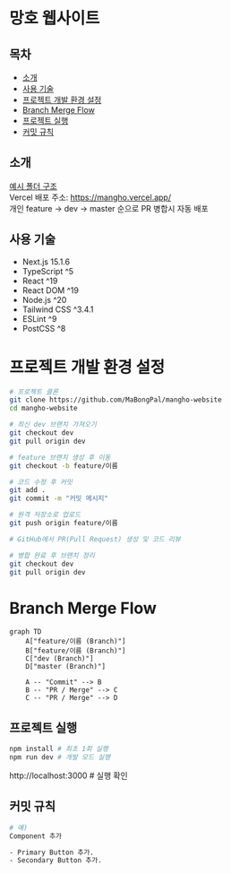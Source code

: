 # 망호 웹사이트

## 목차
- [소개](#소개)
- [사용 기술](#사용-기술)
- [프로젝트 개발 환경 설정](#프로젝트-개발-환경-설정)
- [Branch Merge Flow](#branch-merge-flow)
- [프로젝트 실행](#프로젝트-실행)
- [커밋 규칙](#커밋-규칙)


## 소개
[예시 폴더 구조](https://github.com/mertthesamael/lalasia)
<br>
Vercel 배포 주소: https://mangho.vercel.app/
<br>
개인 feature -> dev -> master 순으로 PR 병합시 자동 배포

## 사용 기술
- Next.js 15.1.6
- TypeScript ^5
- React ^19
- React DOM ^19
- Node.js ^20
- Tailwind CSS ^3.4.1
- ESLint ^9
- PostCSS ^8


# 프로젝트 개발 환경 설정
```bash
# 프로젝트 클론
git clone https://github.com/MaBongPal/mangho-website
cd mangho-website

# 최신 dev 브랜치 가져오기
git checkout dev
git pull origin dev

# feature 브랜치 생성 후 이동
git checkout -b feature/이름

# 코드 수정 후 커밋
git add .
git commit -m "커밋 메시지"

# 원격 저장소로 업로드
git push origin feature/이름

# GitHub에서 PR(Pull Request) 생성 및 코드 리뷰

# 병합 완료 후 브랜치 정리
git checkout dev
git pull origin dev
```


# Branch Merge Flow
```mermaid
graph TD
    A["feature/이름 (Branch)"]
    B["feature/이름 (Branch)"]
    C["dev (Branch)"]
    D["master (Branch)"]

    A -- "Commit" --> B
    B -- "PR / Merge" --> C
    C -- "PR / Merge" --> D
```


## 프로젝트 실행
```bash
npm install # 최초 1회 실행
npm run dev # 개발 모드 실행
```
http://localhost:3000 # 실행 확인


## 커밋 규칙
```bash
# 예)
Component 추가

- Primary Button 추가.
- Secondary Button 추가.
```